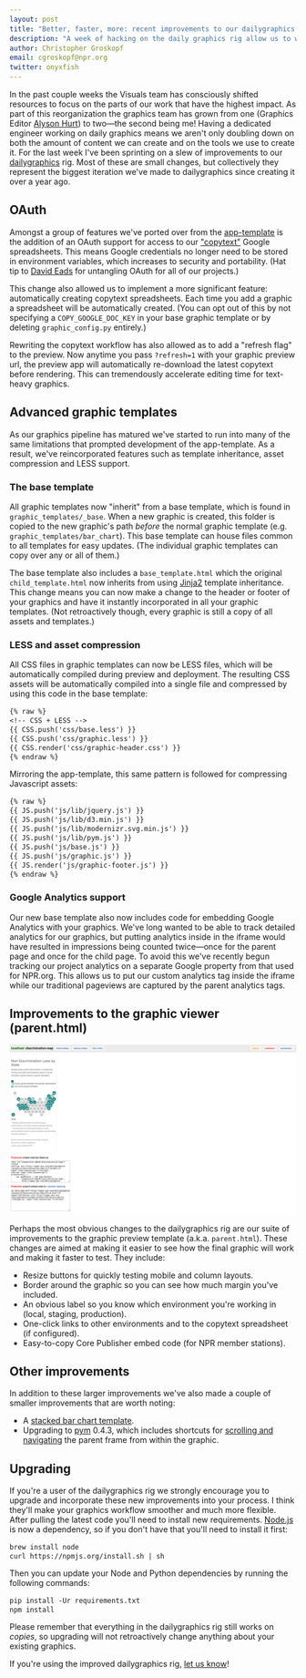 ```yaml
---
layout: post
title: "Better, faster, more: recent improvements to our dailygraphics rig"
description: "A week of hacking on the daily graphics rig allow us to work faster and with more flexible components."
author: Christopher Groskopf
email: cgroskopf@npr.org
twitter: onyxfish
---
```


In the past couple weeks the Visuals team has consciously shifted resources to focus on the parts of our work that have the highest impact. As part of this reorganization the graphics team has grown from one (Graphics Editor [Alyson Hurt](https://twitter.com/alykat)) to two&mdash;the second being me! Having a dedicated engineer working on daily graphics means we aren't only doubling down on both the amount of content we can create and on the tools we use to create it. For the last week I've been sprinting on a slew of improvements to our [dailygraphics](https://github.com/nprapps/dailygraphics) rig. Most of these are small changes, but collectively they represent the biggest iteration we've made to dailygraphics since creating it over a year ago.

## OAuth

Amongst a group of features we've ported over from the [app-template](https://github.com/nprapps/app-template) is the addition of an OAuth support for access to our ["copytext"](https://github.com/nprapps/dailygraphics#connecting-to-a-google-spreadsheet) Google spreadsheets. This means Google credentials no longer need to be stored in environment variables, which increases to security and portability. (Hat tip to [David Eads](https://twitter.com/eads) for untangling OAuth for all of our projects.)

This change also allowed us to implement a more significant feature: automatically creating copytext spreadsheets. Each time you add a graphic a spreadsheet will be automatically created. (You can opt out of this by not specifying a ``COPY_GOOGLE_DOC_KEY`` in your base graphic template or by deleting ``graphic_config.py`` entirely.)

Rewriting the copytext workflow has also allowed as to add a "refresh flag" to the preview. Now anytime you pass ``?refresh=1`` with your graphic preview url, the preview app will automatically re-download the latest copytext before rendering. This can tremendously accelerate editing time for text-heavy graphics.

## Advanced graphic templates

As our graphics pipeline has matured we've started to run into many of the same limitations that prompted development of the app-template. As a result, we've reincorporated features such as template inheritance, asset compression and LESS support.

### The base template

All graphic templates now "inherit" from a base template, which is found in ``graphic_templates/_base``. When a new graphic is created, this folder is copied to the new graphic's path *before* the normal graphic template (e.g. ``graphic_templates/bar_chart``). This base template can house files common to all templates for easy updates. (The individual graphic templates can copy over any or all of them.)

The base template also includes a ``base_template.html`` which the original ``child_template.html`` now inherits from using [Jinja2](http://jinja.pocoo.org/docs/dev/) template inheritance. This change means you can now make a change to the header or footer of your graphics and have it instantly incorporated in all your graphic templates. (Not retroactively though, every graphic is still a copy of all assets and templates.)

### LESS and asset compression

All CSS files in graphic templates can now be LESS files, which will be automatically compiled during preview and deployment. The resulting CSS assets will be automatically compiled into a single file and compressed by using this code in the base template:

```
{% raw %}
<!-- CSS + LESS -->
{{ CSS.push('css/base.less') }}
{{ CSS.push('css/graphic.less') }}
{{ CSS.render('css/graphic-header.css') }}
{% endraw %}
```

Mirroring the app-template, this same pattern is followed for compressing Javascript assets:

```
{% raw %}
{{ JS.push('js/lib/jquery.js') }}
{{ JS.push('js/lib/d3.min.js') }}
{{ JS.push('js/lib/modernizr.svg.min.js') }}
{{ JS.push('js/lib/pym.js') }}
{{ JS.push('js/base.js') }}
{{ JS.push('js/graphic.js') }}
{{ JS.render('js/graphic-footer.js') }}
{% endraw %}
```

### Google Analytics support

Our new base template also now includes code for embedding Google Analytics with your graphics. We've long wanted to be able to track detailed analytics for our graphics, but putting analytics inside in the iframe would have resulted in impressions being counted twice&mdash;once for the parent page and once for the child page. To avoid this we've recently begun tracking our project analytics on a separate Google property from that used for NPR.org. This allows us to put our custom analytics tag inside the iframe while our traditional pageviews are captured by the parent analytics tags.

## Improvements to the graphic viewer (parent.html)

<img src="/img/posts/dailygraphics-parent.png">

Perhaps the most obvious changes to the dailygraphics rig are our suite of improvements to the graphic preview template (a.k.a. ``parent.html``). These changes are aimed at making it easier to see how the final graphic will work and making it faster to test. They include:

* Resize buttons for quickly testing mobile and column layouts.
* Border around the graphic so you can see how much margin you've included.
* An obvious label so you know which environment you're working in (local, staging, production).
* One-click links to other environments and to the copytext spreadsheet (if configured).
* Easy-to-copy Core Publisher embed code (for NPR member stations).

## Other improvements

In addition to these larger improvements we've also made a couple of smaller improvements that are worth noting:

* A [stacked bar chart template](https://github.com/nprapps/dailygraphics/tree/master/graphic_templates/stacked_bar_chart).
* Upgrading to [pym](http://blog.apps.npr.org/pym.js/) 0.4.3, which includes shortcuts for [scrolling and navigating](http://blog.apps.npr.org/pym.js/#example-navigation) the parent frame from within the graphic.

## Upgrading

If you're a user of the dailygraphics rig we strongly encourage you to upgrade and incorporate these new improvements into your process. I think they'll make your graphics workflow smoother and much more flexible. After pulling the latest code you'll need to install new requirements. [Node.js](https://nodejs.org/) is now a dependency, so if you don't have that you'll need to install it first:

```
brew install node
curl https://npmjs.org/install.sh | sh
```

Then you can update your Node and Python dependencies by running the following commands:

```
pip install -Ur requirements.txt
npm install
```

Please remember that everything in the dailygraphics rig still works on *copies*, so upgrading will not retroactively change anything about your existing graphics.

If you're using the improved dailygraphics rig, [let us know](mailto:nprapps@npr.org)!
